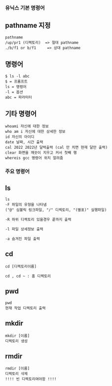 ### 유닉스 기본 명령어

## pathname 지정
```
pathname
/up/pr1 (디렉토리)  => 절대 pathname
./b/f1 or b/f1     => 상대 pathname
```

## 명령어
```
$ ls -l abc
$ = 프롬프트
ls = 명령어
-l = 옵션
abc = 파라미터
```

## 기타 명령어
```
whoami 자신에 대한 정보
who am i 자신에 대한 상세한 정보
id 자신의 아이디
date 날짜, 시간 출력
cal 2022 2022년 달력출력 (cal 만 치면 현재 달만 출력)
clear 화면을 깨끗이 지우고 커서 첫째 행
whereis gcc 명령어 위치 알려줌
```

### 주요 명령어

## ls
```
ls 
-F 파일의 유형을 나타냄
("@" 심볼릭 링크파일, "/" 디렉토리, "(별표)" 실행파일)

-R 하위 디렉토리 있을경우 끝까지 출력

-l 파일 상세정보 출력

-a 숨겨진 파일 출력
```

## cd
```
cd [디렉토리이름]

cd , cd ~ : 홈 디렉토리
```

## pwd
```
pwd 
현재 작업 디렉토리 출력
```

## mkdir
```
mkdir [이름]
디렉토리 생성
```

## rmdir
```
rmdir [이름]
디렉토리 삭제
!!!! 빈 디렉토리여야함 !!!!
```
